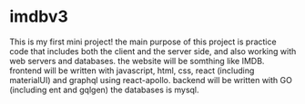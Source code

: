 # imdbv3

This is my first mini project!
the main purpose of this project is practice code that includes both the client and the server side, and also working with web servers and databases.
the website will be somthing like IMDB.
frontend will be written with javascript, html, css, react (including materialUI) and graphql using react-apollo.
backend will be written with GO (including ent and gqlgen) the databases is mysql.
